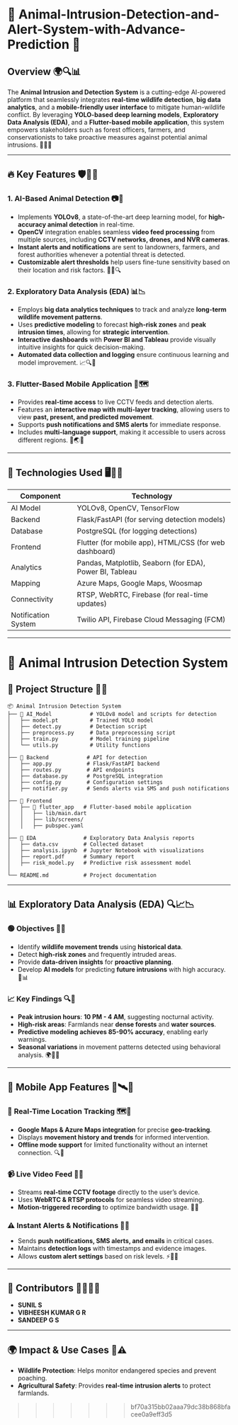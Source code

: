 # 🦁 Animal-Intrusion-Detection-and-Alert-System-with-Advance-Prediction 📡

## Overview 🌍🔍📊
The **Animal Intrusion and Detection System** is a cutting-edge AI-powered platform that seamlessly integrates **real-time wildlife detection**, **big data analytics**, and a **mobile-friendly user interface** to mitigate human-wildlife conflict. By leveraging **YOLO-based deep learning models**, **Exploratory Data Analysis (EDA)**, and a **Flutter-based mobile application**, this system empowers stakeholders such as forest officers, farmers, and conservationists to take proactive measures against potential animal intrusions. 🦉📡📢

---

## 🔥 Key Features 🛡️📢🦊
### 1. **AI-Based Animal Detection** 📷🎯
- Implements **YOLOv8**, a state-of-the-art deep learning model, for **high-accuracy animal detection** in real-time.
- **OpenCV** integration enables seamless **video feed processing** from multiple sources, including **CCTV networks, drones, and NVR cameras**.
- **Instant alerts and notifications** are sent to landowners, farmers, and forest authorities whenever a potential threat is detected.
- **Customizable alert thresholds** help users fine-tune sensitivity based on their location and risk factors. 🚨🔬🔍

### 2. **Exploratory Data Analysis (EDA)** 📊📉
- Employs **big data analytics techniques** to track and analyze **long-term wildlife movement patterns**.
- Uses **predictive modeling** to forecast **high-risk zones** and **peak intrusion times**, allowing for **strategic intervention**.
- **Interactive dashboards** with **Power BI and Tableau** provide visually intuitive insights for quick decision-making.
- **Automated data collection and logging** ensure continuous learning and model improvement. 📈🔍🦓

### 3. **Flutter-Based Mobile Application** 📱🗺️
- Provides **real-time access** to live CCTV feeds and detection alerts.
- Features an **interactive map with multi-layer tracking**, allowing users to view **past, present, and predicted movement**.
- Supports **push notifications and SMS alerts** for immediate response.
- Includes **multi-language support**, making it accessible to users across different regions. 🔔🌏📢

---

## 📌 Technologies Used 🖥️🔗📡
| Component | Technology |
|-----------|------------|
| AI Model  | YOLOv8, OpenCV, TensorFlow |
| Backend   | Flask/FastAPI (for serving detection models) |
| Database  | PostgreSQL (for logging detections) |
| Frontend  | Flutter (for mobile app), HTML/CSS (for web dashboard) |
| Analytics | Pandas, Matplotlib, Seaborn (for EDA), Power BI, Tableau |
| Mapping   | Azure Maps, Google Maps, Woosmap |
| Connectivity | RTSP, WebRTC, Firebase (for real-time updates) |
| Notification System | Twilio API, Firebase Cloud Messaging (FCM) |

---

# 🦓 Animal Intrusion Detection System

## 📂 Project Structure 📁📑
```
📦 Animal Intrusion Detection System
├── 📂 AI_Model            # YOLOv8 model and scripts for detection
│   ├── model.pt          # Trained YOLO model
│   ├── detect.py         # Detection script
│   ├── preprocess.py     # Data preprocessing script
│   ├── train.py          # Model training pipeline
│   └── utils.py          # Utility functions
│
├── 📂 Backend            # API for detection
│   ├── app.py           # Flask/FastAPI backend
│   ├── routes.py        # API endpoints
│   ├── database.py      # PostgreSQL integration
│   ├── config.py        # Configuration settings
│   ├── notifier.py      # Sends alerts via SMS and push notifications
│
├── 📂 Frontend
│   ├── 📂 flutter_app   # Flutter-based mobile application
│   │   ├── lib/main.dart
│   │   ├── lib/screens/
│   │   ├── pubspec.yaml
│
├── 📂 EDA               # Exploratory Data Analysis reports
│   ├── data.csv        # Collected dataset
│   ├── analysis.ipynb  # Jupyter Notebook with visualizations
│   ├── report.pdf      # Summary report
│   ├── risk_model.py   # Predictive risk assessment model
│
└── README.md           # Project documentation
```

---

## 📊 Exploratory Data Analysis (EDA) 🔍📈📉
### 🟢 Objectives 📝🔬
- Identify **wildlife movement trends** using **historical data**.
- Detect **high-risk zones** and frequently intruded areas.
- Provide **data-driven insights** for **proactive planning**.
- Develop **AI models** for predicting **future intrusions** with high accuracy. 📏📊

### 📈 Key Findings 🔍📡
- **Peak intrusion hours**: **10 PM - 4 AM**, suggesting nocturnal activity.
- **High-risk areas**: Farmlands near **dense forests** and **water sources**.
- **Predictive modeling achieves 85-90% accuracy**, enabling early warnings.
- **Seasonal variations** in movement patterns detected using behavioral analysis. 🌍🌲📡

---

## 📱 Mobile App Features 📲🛰️🦜
### 🔴 **Real-Time Location Tracking** 🗺️📡
- **Google Maps & Azure Maps integration** for precise **geo-tracking**.
- Displays **movement history and trends** for informed intervention.
- **Offline mode support** for limited functionality without an internet connection. 🔍🦔

### 📹 **Live Video Feed** 🎥🔎
- Streams **real-time CCTV footage** directly to the user’s device.
- Uses **WebRTC & RTSP protocols** for seamless video streaming.
- **Motion-triggered recording** to optimize bandwidth usage. 🌿📡

### ⚠️ **Instant Alerts & Notifications** 📲🚨
- Sends **push notifications, SMS alerts, and emails** in critical cases.
- Maintains **detection logs** with timestamps and evidence images.
- Allows **custom alert settings** based on risk levels. ⚡📢📡

---


## 🤝 Contributors 👨‍💻👩‍💻
- **SUNIL S**  
- **VIBHEESH KUMAR G R**  
- **SANDEEP G S**  
 


---

## 🌍 Impact & Use Cases 🦓⚠️
- **Wildlife Protection**: Helps monitor endangered species and prevent poaching.
- **Agricultural Safety**: Provides **real-time intrusion alerts** to protect farmlands.



>>>>>>> bf70a315bb02aaa79dc38b868bfacee0a9eff3d5
